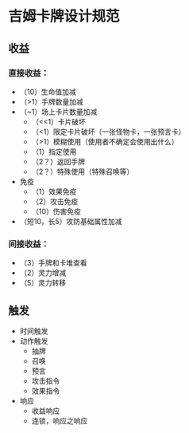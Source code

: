 # 吉姆卡牌设计规范


## 收益
### 直接收益：
- （10）生命值加减
- （>1）手牌数量加减
- （~1）场上卡片数量加减
  - （<<1）卡片破坏
  - （<1）限定卡片破坏（一张怪物卡，一张预言卡）
  - （>1）模糊使用（使用者不确定会使用出什么）
  - （1）指定使用
  - （2？）返回手牌
  - （2？）特殊使用（特殊召唤等）
- 免疫
  - （1）效果免疫 
  - （2）攻击免疫
  - （10）伤害免疫
- （短10，长5）攻防基础属性加减

### 间接收益：
- （3）手牌和卡堆查看
- （2）灵力增减
- （5）灵力转移


## 触发
- 时间触发
- 动作触发
  - 抽牌
  - 召唤
  - 预言
  - 攻击指令
  - 效果指令
- 响应
  - 收益响应
  - 连锁，响应之响应
 
